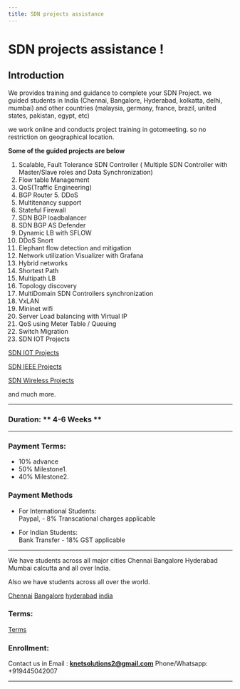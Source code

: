 ```yaml
---
title: SDN projects assistance
---
```


# SDN projects assistance !

## Introduction

We provides training and guidance to complete your SDN Project. we guided students in India (Chennai, Bangalore, Hyderabad, kolkatta, delhi, mumbai) and other countries (malaysia, germany, france, brazil, united states, pakistan, egypt, etc)

we work online and conducts project training in gotomeeting. so no restriction on geographical location.

**Some of the guided projects are below**

1. Scalable, Fault Tolerance SDN Controller ( Multiple SDN Controller with Master/Slave roles and Data Synchronization)
2. Flow table Management
3. QoS(Traffic Engineering)
4. BGP Router 5. DDoS
6. Multitenancy support
7. Stateful Firewall
8. SDN BGP loadbalancer
9. SDN BGP AS Defender
10. Dynamic LB with SFLOW
11. DDoS Snort
12. Elephant flow detection and mitigation
13. Network utilization Visualizer with Grafana
14. Hybrid networks
15. Shortest Path
16. Multipath LB
17. Topology discovery
18. MultiDomain SDN Controllers synchronization 
19. VxLAN
20. Mininet wifi
21. Server Load balancing with Virtual IP
22. QoS using Meter Table / Queuing
23. Switch Migration
23. SDN IOT Projects 

[SDN IOT Projects](../sdn-iot-projects)

[SDN IEEE Projects](../sdn-ieee-projects)

[SDN Wireless Projects](../sdn-wireless-projects)

   and much more.




---

### Duration:  ** 4-6 Weeks **

---

### Payment Terms:  

* 10% advance
* 50% Milestone1.
* 40% Milestone2.

###  Payment Methods 
* For International Students:  
   Paypal, - 8% Transcational charges applicable

* For Indian Students:  
   Bank Transfer - 18% GST applicable

---


We have students across all major cities Chennai Bangalore Hyderabad Mumbai calcutta and all over India.  

Also we have students across all over the world.


[Chennai](../sdn-project-center-in-chennai)
[Bangalore](../sdn-project-center-in-bangalore)
[hyderabad](../sdn-project-center-in-hyderabad)
[india](../sdn-project-center-in-india)






### Terms:

[Terms](../files/terms.pdf)

### Enrollment:  

Contact us in Email : **knetsolutions2@gmail.com**
Phone/Whatsapp:  +919445042007

---

